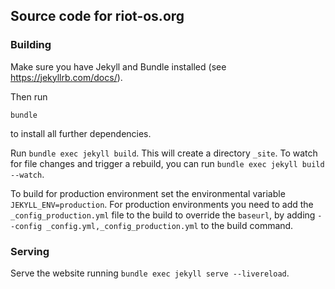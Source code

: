 ## Source code for riot-os.org

### Building
Make sure you have Jekyll and Bundle installed (see https://jekyllrb.com/docs/).

Then run

```
bundle
```

to install all further dependencies.

Run `bundle exec jekyll build`. This will create a directory `_site`. To watch
for file changes and trigger a rebuild, you can run
`bundle exec jekyll build --watch`.

To build for production environment set the environmental variable
`JEKYLL_ENV=production`. For production environments you need to add the
`_config_production.yml` file to the build to override the `baseurl`, by adding
`--config _config.yml,_config_production.yml` to the build command.

### Serving

Serve the website running `bundle exec jekyll serve --livereload`.
